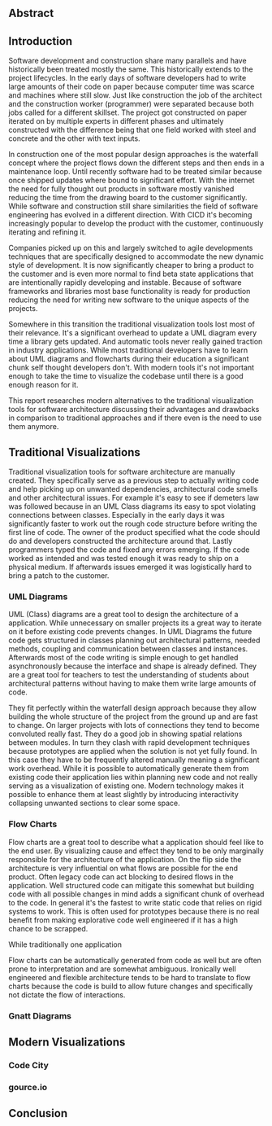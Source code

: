 ## Abstract
## Introduction

Software development and construction share many parallels and have historically been treated mostly the same. This historically extends to the project lifecycles. In the early days of software developers had to write large amounts of their code on paper because computer time was scarce and machines where still slow. Just like construction the job of the architect and the construction worker (programmer) were separated because both jobs called for a different skillset. The project got constructed on paper iterated on by multiple experts in different phases and ultimately constructed with the difference being that one field worked with steel and concrete and the other with text inputs.

In construction one of the most popular design approaches is the waterfall concept where the project flows down the different steps and then ends in a maintenance loop. Until recently software had to be treated similar because once shipped updates where bound to significant effort. With the internet the need for fully thought out products in software mostly vanished reducing the time from the drawing board to the customer significantly. While software and construction still share similarities the field of software engineering has evolved in a different direction. With CICD it's becoming increasingly popular to develop the product with the customer, continuously iterating and refining it.

Companies picked up on this and largely switched to agile developments techniques that are specifically designed to accommodate the new dynamic style of development. It is now significantly cheaper to bring a product to the customer and is even more normal to find beta state applications that are intentionally rapidly developing and instable. Because of software frameworks and libraries most base functionality is ready for production reducing the need for writing new software to the unique aspects of the projects.

Somewhere in this transition the traditional visualization tools lost most of their relevance. It's a significant overhead to update a UML diagram every time a library gets updated. And automatic tools never really gained traction in industry applications. While most traditional developers have to learn about UML diagrams and flowcharts during their education a significant chunk self thought developers don't. With modern tools it's not important enough to take the time to visualize the codebase until there is a good enough reason for it.

This report researches modern alternatives to the traditional visualization tools for software architecture discussing their advantages and drawbacks in comparison to traditional approaches and if there even is the need to use them anymore.

## Traditional Visualizations

Traditional visualization tools for software architecture are manually created. They specifically serve as a previous step to actually writing code and help picking up on unwanted dependencies, architectural code smells and other architectural issues. For example it's easy to see if demeters law was followed because in an UML Class diagrams its easy to spot violating connections between classes. Especially in the early days it was significantly faster to work out the rough code structure before writing the first line of code. The owner of the product specified what the code should do and developers constructed the architecture around that. Lastly programmers typed the code and fixed any errors emerging. If the code worked as intended and was tested enough it was ready to ship on a physical medium. If afterwards issues emerged it was logistically hard to bring a patch to the customer. 
### UML Diagrams

UML (Class) diagrams are a great tool to design the architecture of a application. While unnecessary on smaller projects its a great way to iterate on it before existing code prevents changes. In UML Diagrams the future code gets structured in classes planning out architectural patterns, needed methods, coupling and communication between classes and instances. Afterwards most of the code writing is simple enough to get handled asynchronously because the interface and shape is already defined. They are a great tool for teachers to test the understanding of students about architectural patterns without having to make them write large amounts of code.

They fit perfectly within the waterfall design approach because they allow building the whole structure of the project from the ground up and are fast to change. On larger projects with lots of connections they tend to become convoluted really fast. They do a good job in showing spatial relations between modules. In turn they clash with rapid development techniques because prototypes are applied when the solution is not yet fully found. In this case they have to be frequently altered manually meaning a significant work overhead. While it is possible to automatically generate them from existing code their application lies within planning new code and not really serving as a visualization of existing one. Modern technology makes it possible to enhance them at least slightly by introducing interactivity collapsing unwanted sections to clear some space.
### Flow Charts

Flow charts are a great tool to describe what a application should feel like to the end user. By visualizing cause and effect they tend to be only marginally responsible for the architecture of the application. On the flip side the architecture is very influential on what flows are possible for the end product. Often legacy code can act blocking to desired flows in the application. Well structured code can mitigate this somewhat but building code with all possible changes in mind adds a significant chunk of overhead to the code. In general it's the fastest to write static code that relies on rigid systems to work. This is often used for prototypes because there is no real benefit from making explorative code well engineered if it has a high chance to be scrapped.

While traditionally one application 

Flow charts can be automatically generated from code as well but are often prone to interpretation and are somewhat ambiguous. Ironically well engineered and flexible architecture tends to be hard to translate to flow charts because the code is build to allow future changes and specifically not dictate the flow of interactions. 

### Gnatt Diagrams
## Modern Visualizations
### Code City
### gource.io
## Conclusion